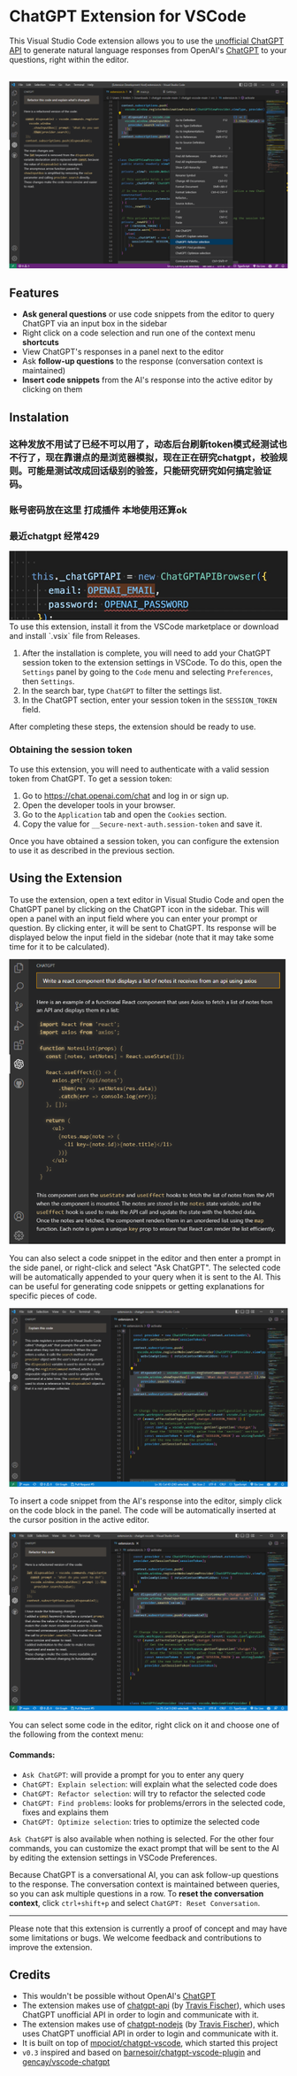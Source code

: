 # ChatGPT Extension for VSCode

This Visual Studio Code extension allows you to use the [unofficial ChatGPT API](https://github.com/pdshwc/chatgpt-nodejs) to generate natural language responses from OpenAI's [ChatGPT](https://chat.openai.com/chat) to your questions, right within the editor.



<br>

<img src="examples/main.png" alt="Refactoring selected code using chatGPT"/>

## Features
- **Ask general questions** or use code snippets from the editor to query ChatGPT via an input box in the sidebar
- Right click on a code selection and run one of the context menu **shortcuts**
- View ChatGPT's responses in a panel next to the editor
- Ask **follow-up questions** to the response (conversation context is maintained)
- **Insert code snippets** from the AI's response into the active editor by clicking on them


## Instalation

### 这种发放不用试了已经不可以用了，动态后台刷新token模式经测试也不行了，现在靠谱点的是浏览器模拟，现在正在研究chatgpt，校验规则。可能是测试改成回话级别的验签，只能研究研究如何搞定验证码。
### 账号密码放在这里  打成插件 本地使用还算ok
### 最近chatgpt 经常429
<img src="./resources/20221216214846.jpg" alt="Refactoring selected code using chatGPT"/>
<br>
To use this extension, install it from the VSCode marketplace or download and install `.vsix` file from Releases.

1. After the installation is complete, you will need to add your ChatGPT session token to the extension settings in VSCode. To do this, open the `Settings` panel by going to the `Code` menu and selecting `Preferences`, then `Settings`.
2. In the search bar, type `ChatGPT` to filter the settings list.
3. In the ChatGPT section, enter your session token in the `SESSION_TOKEN` field.

After completing these steps, the extension should be ready to use. 


### Obtaining the session token

To use this extension, you will need to authenticate with a valid session token from ChatGPT. To get a session token:

1. Go to https://chat.openai.com/chat and log in or sign up.
2. Open the developer tools in your browser.
3. Go to the `Application` tab and open the `Cookies` section.
4. Copy the value for `__Secure-next-auth.session-token` and save it.

Once you have obtained a session token, you can configure the extension to use it as described in the previous section.


## Using the Extension

To use the extension, open a text editor in Visual Studio Code and open the ChatGPT panel by clicking on the ChatGPT icon in the sidebar. This will open a panel with an input field where you can enter your prompt or question. By clicking enter, it will be sent to ChatGPT. Its response will be displayed below the input field in the sidebar (note that it may take some time for it to be calculated).

<img src="examples/create.png" alt="Writing new code using chatGPT" width="500"/>

You can also select a code snippet in the editor and then enter a prompt in the side panel, or right-click and select "Ask ChatGPT". The selected code will be automatically appended to your query when it is sent to the AI. This can be useful for generating code snippets or getting explanations for specific pieces of code.

<img src="examples/explain.png" alt="Refactoring selected code using chatGPT"/>

To insert a code snippet from the AI's response into the editor, simply click on the code block in the panel. The code will be automatically inserted at the cursor position in the active editor.

<img src="examples/refactor.png" alt="chatGPT explaining selected code"/>

You can select some code in the editor, right click on it and choose one of the following from the context menu:
#### Commands:
- `Ask ChatGPT`: will provide a prompt for you to enter any query
- `ChatGPT: Explain selection`: will explain what the selected code does
- `ChatGPT: Refactor selection`: will try to refactor the selected code
- `ChatGPT: Find problems`: looks for problems/errors in the selected code, fixes and explains them
- `ChatGPT: Optimize selection`: tries to optimize the selected code

`Ask ChatGPT` is also available when nothing is selected. For the other four commands, you can customize the exact prompt that will be sent to the AI by editing the extension settings in VSCode Preferences.


Because ChatGPT is a conversational AI, you can ask follow-up questions to the response. The conversation context is maintained between queries, so you can ask multiple questions in a row. 
To **reset the conversation context**, click `ctrl+shift+p` and select `ChatGPT: Reset Conversation`.

---

Please note that this extension is currently a proof of concept and may have some limitations or bugs. We welcome feedback and contributions to improve the extension.


## Credits

- This wouldn't be possible without OpenAI's [ChatGPT](https://chat.openai.com/chat)
- The extension makes use of [chatgpt-api](https://github.com/transitive-bullshit/chatgpt-api) (by [Travis Fischer](https://github.com/transitive-bullshit)), which uses ChatGPT unofficial API in order to login and communicate with it.
- The extension makes use of [chatgpt-nodejs](https://github.com/pdshwc/chatgpt-nodejs) (by [Travis Fischer](https://github.com/pdshwc)), which uses ChatGPT unofficial API in order to login and communicate with it.
- It is built on top of [mpociot/chatgpt-vscode](https://github.com/mpociot/chatgpt-vscode), which started this project
- `v0.3` inspired and based on [barnesoir/chatgpt-vscode-plugin](https://github.com/barnesoir/chatgpt-vscode-plugin) and [gencay/vscode-chatgpt](https://github.com/gencay/vscode-chatgpt)